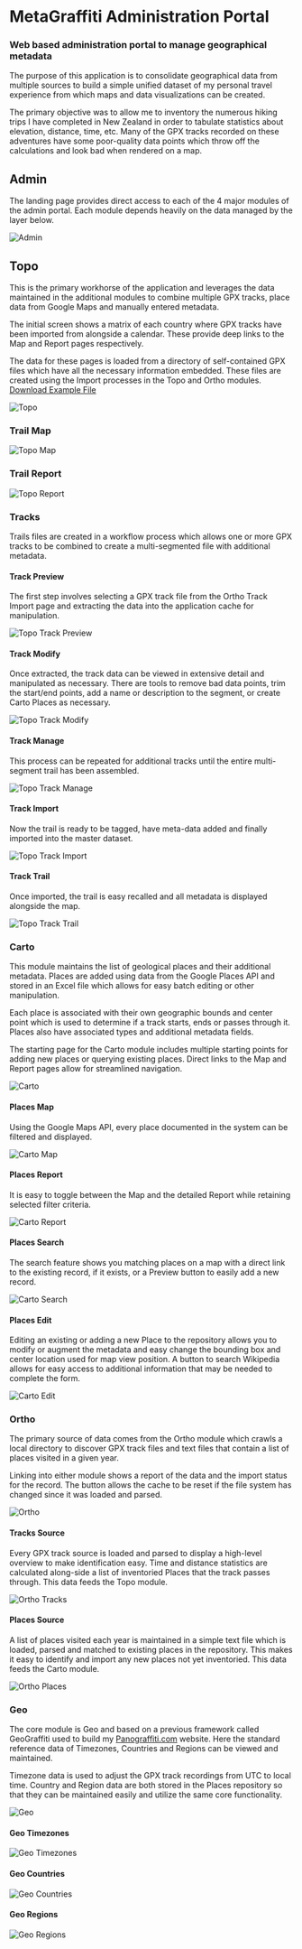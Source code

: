 # MetaGraffiti Administration Portal

### Web based administration portal to manage geographical metadata

The purpose of this application is to consolidate geographical data from multiple sources to build a simple unified dataset of my personal travel experience from which maps and data visualizations can be created.

The primary objective was to allow me to inventory the numerous hiking trips I have completed in New Zealand in order to tabulate statistics about elevation, distance, time, etc.  Many of the GPX tracks recorded on these adventures have some poor-quality data points which throw off the calculations and look bad when rendered on a map.

## Admin

The landing page provides direct access to each of the 4 major modules of the admin portal.  Each module depends heavily on the data managed by the layer below.

![Admin](https://raw.githubusercontent.com/DesignedSimplicity/MetaGraffiti/master/Documentation/Admin/Admin.png)

## Topo

This is the primary workhorse of the application and leverages the data maintained in the additional modules to combine multiple GPX tracks, place data from Google Maps and manually entered metadata.

The initial screen shows a matrix of each country where GPX tracks have been imported from alongside a calendar.  These provide deep links to the Map and Report pages respectively.  

The data for these pages is loaded from a directory of self-contained GPX files which have all the necessary information embedded.  These files are created using the Import processes in the Topo and Ortho modules.  [Download Example File](https://raw.githubusercontent.com/DesignedSimplicity/MetaGraffiti/master/Documentation/Admin/Trail.gpx)

![Topo](https://raw.githubusercontent.com/DesignedSimplicity/MetaGraffiti/master/Documentation/Admin/Topo.png)

### Trail Map
![Topo Map](https://raw.githubusercontent.com/DesignedSimplicity/MetaGraffiti/master/Documentation/Admin/Topo-Map.png)

### Trail Report
![Topo Report](https://raw.githubusercontent.com/DesignedSimplicity/MetaGraffiti/master/Documentation/Admin/Topo-Report.png)

### Tracks

Trails files are created in a workflow process which allows one or more GPX tracks to be combined to create a multi-segmented file with additional metadata.

#### Track Preview
The first step involves selecting a GPX track file from the Ortho Track Import page and extracting the data into the application cache for manipulation.

![Topo Track Preview](https://raw.githubusercontent.com/DesignedSimplicity/MetaGraffiti/master/Documentation/Admin/Topo-Track-Preview.png)

#### Track Modify
Once extracted, the track data can be viewed in extensive detail and manipulated as necessary.  There are tools to remove bad data points, trim the start/end points, add a name or description to the segment, or create Carto Places as necessary.

![Topo Track Modify](https://raw.githubusercontent.com/DesignedSimplicity/MetaGraffiti/master/Documentation/Admin/Topo-Track-Modify.png)

#### Track Manage
This process can be repeated for additional tracks until the entire multi-segment trail has been assembled.

![Topo Track Manage](https://raw.githubusercontent.com/DesignedSimplicity/MetaGraffiti/master/Documentation/Admin/Topo-Track-Manage.png)

#### Track Import
Now the trail is ready to be tagged, have meta-data added and finally imported into the master dataset.

![Topo Track Import](https://raw.githubusercontent.com/DesignedSimplicity/MetaGraffiti/master/Documentation/Admin/Topo-Track-Import.png)

#### Track Trail
Once imported, the trail is easy recalled and all metadata is displayed alongside the map.

![Topo Track Trail](https://raw.githubusercontent.com/DesignedSimplicity/MetaGraffiti/master/Documentation/Admin/Topo-Track-Trail.png)

### Carto

This module maintains the list of geological places and their additional metadata.  Places are added using data from the Google Places API and stored in an Excel file which allows for easy batch editing or other manipulation.

Each place is associated with their own geographic bounds and center point which is used to determine if a track starts, ends or passes through it.  Places also have associated types and additional metadata fields.

The starting page for the Carto module includes multiple starting points for adding new places or querying existing places.  Direct links to the Map and Report pages allow for streamlined navigation.

![Carto](https://raw.githubusercontent.com/DesignedSimplicity/MetaGraffiti/master/Documentation/Admin/Carto.png)

#### Places Map

Using the Google Maps API, every place documented in the system can be filtered and displayed.

![Carto Map](https://raw.githubusercontent.com/DesignedSimplicity/MetaGraffiti/master/Documentation/Admin/Carto-Map.png)

#### Places Report

It is easy to toggle between the Map and the detailed Report while retaining selected filter criteria.

![Carto Report](https://raw.githubusercontent.com/DesignedSimplicity/MetaGraffiti/master/Documentation/Admin/Carto-Report.png)

#### Places Search

The search feature shows you matching places on a map with a direct link to the existing record, if it exists, or a Preview button to easily add a new record.

![Carto Search](https://raw.githubusercontent.com/DesignedSimplicity/MetaGraffiti/master/Documentation/Admin/Carto-Search.png)

#### Places Edit

Editing an existing or adding a new Place to the repository allows you to modify or augment the metadata and easy change the bounding box and center location used for map view position.  A button to search Wikipedia allows for easy access to additional information that may be needed to complete the form.

![Carto Edit](https://raw.githubusercontent.com/DesignedSimplicity/MetaGraffiti/master/Documentation/Admin/Carto-Edit.png)

### Ortho

The primary source of data comes from the Ortho module which crawls a local directory to discover GPX track files and text files that contain a list of places visited in a given year.

Linking into either module shows a report of the data and the import status for the record.  The button allows the cache to be reset if the file system has changed since it was loaded and parsed.

![Ortho](https://raw.githubusercontent.com/DesignedSimplicity/MetaGraffiti/master/Documentation/Admin/Ortho.png)

#### Tracks Source

Every GPX track source is loaded and parsed to display a high-level overview to make identification easy.  Time and distance statistics are calculated along-side a list of inventoried Places that the track passes through.  This data feeds the Topo module.

![Ortho Tracks](https://raw.githubusercontent.com/DesignedSimplicity/MetaGraffiti/master/Documentation/Admin/Ortho-Tracks.png)

#### Places Source

A list of places visited each year is maintained in a simple text file which is loaded, parsed and matched to existing places in the repository.  This makes it easy to identify and import any new places not yet inventoried. This data feeds the Carto module.

![Ortho Places](https://raw.githubusercontent.com/DesignedSimplicity/MetaGraffiti/master/Documentation/Admin/Ortho-Places.png)

### Geo

The core module is Geo and based on a previous framework called GeoGraffiti used to build my [Panograffiti.com](https://panograffiti.com) website.  Here the standard reference data of Timezones, Countries and Regions can be viewed and maintained.

Timezone data is used to adjust the GPX track recordings from UTC to local time.  Country and Region data are both stored in the Places repository so that they can be maintained easily and utilize the same core functionality.

![Geo](https://raw.githubusercontent.com/DesignedSimplicity/MetaGraffiti/master/Documentation/Admin/Geo.png)

#### Geo Timezones

![Geo Timezones](https://raw.githubusercontent.com/DesignedSimplicity/MetaGraffiti/master/Documentation/Admin/Geo-Timezones.png)

#### Geo Countries

![Geo Countries](https://raw.githubusercontent.com/DesignedSimplicity/MetaGraffiti/master/Documentation/Admin/Geo-Countries.png)

#### Geo Regions
![Geo Regions](https://raw.githubusercontent.com/DesignedSimplicity/MetaGraffiti/master/Documentation/Admin/Geo-Regions.png)
